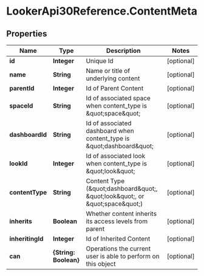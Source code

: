 # LookerApi30Reference.ContentMeta

## Properties
Name | Type | Description | Notes
------------ | ------------- | ------------- | -------------
**id** | **Integer** | Unique Id | [optional] 
**name** | **String** | Name or title of underlying content | [optional] 
**parentId** | **Integer** | Id of Parent Content | [optional] 
**spaceId** | **String** | Id of associated space when content_type is \&quot;space\&quot; | [optional] 
**dashboardId** | **String** | Id of associated dashboard when content_type is \&quot;dashboard\&quot; | [optional] 
**lookId** | **Integer** | Id of associated look when content_type is \&quot;look\&quot; | [optional] 
**contentType** | **String** | Content Type (\&quot;dashboard\&quot;, \&quot;look\&quot;, or \&quot;space\&quot;) | [optional] 
**inherits** | **Boolean** | Whether content inherits its access levels from parent | [optional] 
**inheritingId** | **Integer** | Id of Inherited Content | [optional] 
**can** | **{String: Boolean}** | Operations the current user is able to perform on this object | [optional] 


